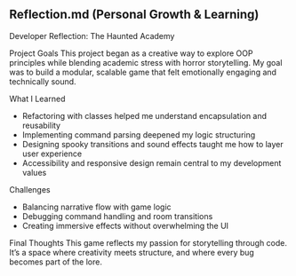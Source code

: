  Reflection.md (Personal Growth & Learning)
 -----------------------------------------------------------------------------------------------------------------------------------------

Developer Reflection: The Haunted Academy

Project Goals
This project began as a creative way to explore OOP principles while blending academic stress with horror storytelling. My goal was to build a modular, scalable game that felt emotionally engaging and technically sound.

What I Learned
- Refactoring with classes helped me understand encapsulation and reusability
- Implementing command parsing deepened my logic structuring
- Designing spooky transitions and sound effects taught me how to layer user experience
- Accessibility and responsive design remain central to my development values

Challenges
- Balancing narrative flow with game logic
- Debugging command handling and room transitions
- Creating immersive effects without overwhelming the UI

Final Thoughts
This game reflects my passion for storytelling through code. It’s a space where creativity meets structure, and where every bug becomes part of the lore.
